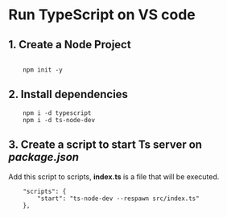 # Run TypeScript on VS code 
## 1. Create a Node Project 
<code>
    npm init -y
</code>

## 2. Install dependencies   
```shell
    npm i -d typescript 
    npm i -d ts-node-dev
```
## 3. Create a script to start Ts server on *package.json*
Add this script to scripts, **index.ts** is a file that will be executed.

```shell
    "scripts": {
        "start": "ts-node-dev --respawn src/index.ts"
    },
```